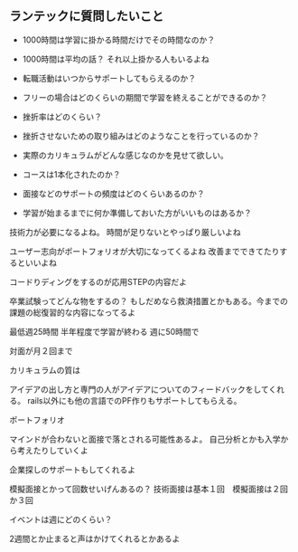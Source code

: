 
## ランテックに質問したいこと
* 1000時間は学習に掛かる時間だけでその時間なのか？

* 1000時間は平均の話？ それ以上掛かる人もいるよね

* 転職活動はいつからサポートしてもらえるのか？

* フリーの場合はどのくらいの期間で学習を終えることができるのか？

* 挫折率はどのくらい？

* 挫折させないための取り組みはどのようなことを行っているのか？

* 実際のカリキュラムがどんな感じなのかを見せて欲しい。

* コースは1本化されたのか？

* 面接などのサポートの頻度はどのくらいあるのか？

* 学習が始まるまでに何か準備しておいた方がいいものはあるか？


技術力が必要になるよね。
時間が足りないとやっぱり厳しいよね

ユーザー志向がポートフォリオが大切になってくるよね
改善までできてたりするといいよね

コードりディングをするのが応用STEPの内容だよ



卒業試験ってどんな物をするの？
もしだめなら救済措置とかもある。今までの課題の総復習的な内容になってるよ

最低週25時間
半年程度で学習が終わる 週に50時間で

対面が月２回まで

カリキュラムの質は


アイデアの出し方と専門の人がアイデアについてのフィードバックをしてくれる。
rails以外にも他の言語でのPF作りもサポートしてもらえる。


ポートフォリオ


マインドが合わないと面接で落とされる可能性あるよ。
自己分析とかも入学から考えたりしていくよ

企業探しのサポートもしてくれるよ

模擬面接とかって回数せいげんあるの？
技術面接は基本１回　模擬面接は２回か３回

イベントは週にどのくらい？

2週間とか止まると声はかけてくれるとかあるよ
